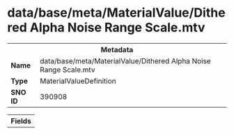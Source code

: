 <h1>data/base/meta/MaterialValue/Dithered Alpha Noise Range Scale.mtv</h1><table><tr><th colspan="100%">Metadata</th></tr><tr><td><b>Name</b></td><td>data/base/meta/MaterialValue/Dithered Alpha Noise Range Scale.mtv</td></tr><tr><td><b>Type</b></td><td>MaterialValueDefinition</td></tr><tr><td><b>SNO ID</b></td><td>390908</td></tr></table>

<table><tr><th colspan="100%">Fields</th></tr></table>

